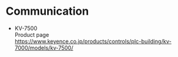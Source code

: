 # Communication
- KV-7500  
Product page  
https://www.keyence.co.jp/products/controls/plc-building/kv-7000/models/kv-7500/
